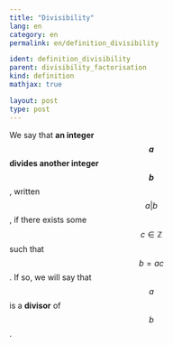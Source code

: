 ```yaml
---
title: "Divisibility"
lang: en
category: en
permalink: en/definition_divisibility

ident: definition_divisibility
parent: divisibility_factorisation
kind: definition
mathjax: true

layout: post
type: post
---
```


We say that **an integer $$a$$ divides another integer $$b$$**, written $$a\vert b$$, if there exists some $$c\in\mathbb{Z}$$ such that $$b=ac$$. If so, we will say that $$a$$ is a **divisor** of $$b$$.